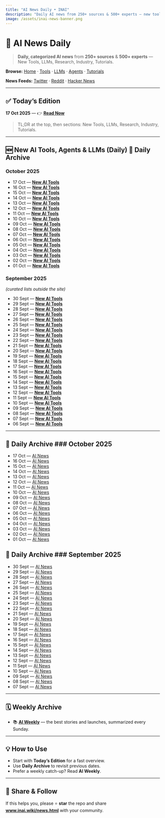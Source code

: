 ```yaml
---
title: "AI News Daily • INAI"
description: "Daily AI news from 250+ sources & 500+ experts — new tools, LLMs, research, industry."
image: /assets/inai-news-banner.png
---
```


# 📰 AI News Daily

> **Daily, categorized AI news** from **250+ sources** & **500+ experts** — New Tools, LLMs, Research, Industry, Tutorials.

**Browse:** [Home](index.md) · [Tools](tools.md) · [LLMs](llms.md) · [Agents](agents.md) · [Tutorials](tutorials.md)  

**News Feeds:** [Twitter](twitter-news.md) · [Reddit](reddit-news.md) · [Hacker News](hacker-news.md)

---

## ✅ Today’s Edition
**17 Oct 2025** — 👉 **[Read Now](news/2025/2025-10-17.md)**

> TL;DR at the top, then sections: New Tools, LLMs, Research, Industry, Tutorials.

---

## 🆕 New AI Tools, Agents & LLMs (Daily) 📅 Daily Archive
### October 2025
- 17 Oct — **[New AI Tools](https://inai.short.gy/17th-oct)**
- 16 Oct — **[New AI Tools](https://inai.short.gy/16th-oct)**
- 15 Oct — **[New AI Tools](https://inai.short.gy/15th-oct)**
- 14 Oct — **[New AI Tools](https://inai.short.gy/14th-oct)**
- 13 Oct — **[New AI Tools](https://inai.short.gy/13th-oct)**
- 12 Oct — **[New AI Tools](https://inai.short.gy/12th-oct)**
- 11 Oct — **[New AI Tools](https://inai.short.gy/11th-oct)**
- 10 Oct — **[New AI Tools](https://inai.short.gy/10th-oct)**
- 09 Oct — **[New AI Tools](https://inai.short.gy/09th-oct)**
- 08 Oct — **[New AI Tools](https://inai.short.gy/08th-oct)**
- 07 Oct — **[New AI Tools](https://inai.short.gy/07th-oct)**
- 06 Oct — **[New AI Tools](https://inai.short.gy/06th-oct)**
- 05 Oct — **[New AI Tools](https://inai.short.gy/05th-oct)**
- 04 Oct — **[New AI Tools](https://inai.short.gy/04th-oct)**
- 03 Oct — **[New AI Tools](https://inai.short.gy/03rd-oct)**
- 02 Oct — **[New AI Tools](https://inai.short.gy/02nd-oct)**
- 01 Oct — **[New AI Tools](https://inai.short.gy/01st-oct)**

### September 2025
*(curated lists outside the site)*  
- 30 Sept — **[New AI Tools](https://inai.short.gy/30th-sept)**
- 29 Sept — **[New AI Tools](https://inai.short.gy/29th-sept)**
- 28 Sept — **[New AI Tools](https://inai.short.gy/28th-sept)**
- 27 Sept — **[New AI Tools](https://inai.short.gy/27th-sept)**
- 26 Sept — **[New AI Tools](https://inai.short.gy/26th-sept)**
- 25 Sept — **[New AI Tools](https://inai.short.gy/25th-sept)**
- 24 Sept — **[New AI Tools](https://inai.short.gy/24th-sept)**
- 23 Sept — **[New AI Tools](https://inai.short.gy/23rd-sept)**
- 22 Sept — **[New AI Tools](https://inai.short.gy/22nd-sept)**
- 21 Sept — **[New AI Tools](https://inai.short.gy/21st-sept)**
- 20 Sept — **[New AI Tools](https://inai.short.gy/20th-sept)**
- 19 Sept — **[New AI Tools](https://inai.short.gy/19th-sept)**
- 18 Sept — **[New AI Tools](https://inai.short.gy/18th-sept)**
- 17 Sept — **[New AI Tools](https://inai.short.gy/17th-sept)**
- 16 Sept — **[New AI Tools](https://inai.short.gy/16th-sept)**
- 15 Sept — **[New AI Tools](https://inai.short.gy/15th-sept)**
- 14 Sept — **[New AI Tools](https://inai.short.gy/14th-sept)**
- 13 Sept — **[New AI Tools](https://inai.short.gy/13th-sept)**
- 12 Sept — **[New AI Tools](https://inai.short.gy/12th-sept)**
- 11 Sept — **[New AI Tools](https://inai.short.gy/11th-sept)**
- 10 Sept — **[New AI Tools](https://inai.short.gy/10th-sept)**
- 09 Sept — **[New AI Tools](https://inai.short.gy/9th-sept)**
- 08 Sept — **[New AI Tools](https://inai.short.gy/8th-sept)**  
- 07 Sept — **[New AI Tools](https://inai.short.gy/7th-sept)**  
- 06 Sept — **[New AI Tools](https://inai.short.gy/6thsept)**

---

## 📅 Daily Archive ### October 2025
- 17 Oct — [AI News](news/2025/2025-10-17.md)
- 16 Oct — [AI News](news/2025/2025-10-16.md)
- 15 Oct — [AI News](news/2025/2025-10-15.md)
- 14 Oct — [AI News](news/2025/2025-10-14.md)
- 13 Oct — [AI News](news/2025/2025-10-13.md)
- 12 Oct — [AI News](news/2025/2025-10-12.md)
- 11 Oct — [AI News](news/2025/2025-10-11.md)
- 10 Oct — [AI News](news/2025/2025-10-10.md)
- 09 Oct — [AI News](news/2025/2025-10-09.md)
- 08 Oct — [AI News](news/2025/2025-10-08.md)
- 07 Oct — [AI News](news/2025/2025-10-07.md)
- 06 Oct — [AI News](news/2025/2025-10-06.md)
- 05 Oct — [AI News](news/2025/2025-10-05.md)
- 04 Oct — [AI News](news/2025/2025-10-04.md)
- 03 Oct — [AI News](news/2025/2025-10-03.md)
- 02 Oct — [AI News](news/2025/2025-10-02.md)
- 01 Oct — [AI News](news/2025/2025-10-01.md)

## 📅 Daily Archive ### September 2025
- 30 Sept — [AI News](news/2025/2025-09-30.md)
- 29 Sept — [AI News](news/2025/2025-09-29.md)
- 28 Sept — [AI News](news/2025/2025-09-28.md)
- 27 Sept — [AI News](news/2025/2025-09-27.md)
- 26 Sept — [AI News](news/2025/2025-09-26.md)
- 25 Sept — [AI News](news/2025/2025-09-25.md)
- 24 Sept — [AI News](news/2025/2025-09-24.md)
- 23 Sept — [AI News](news/2025/2025-09-23.md)
- 22 Sept — [AI News](news/2025/2025-09-22.md)
- 21 Sept — [AI News](news/2025/2025-09-21.md)
- 20 Sept — [AI News](news/2025/2025-09-20.md)
- 19 Sept — [AI News](news/2025/2025-09-19.md)
- 18 Sept — [AI News](news/2025/2025-09-18.md)
- 17 Sept — [AI News](news/2025/2025-09-17.md)
- 16 Sept — [AI News](news/2025/2025-09-16.md)
- 15 Sept — [AI News](news/2025/2025-09-15.md)
- 14 Sept — [AI News](news/2025/2025-09-14.md)
- 13 Sept — [AI News](news/2025/2025-09-13.md)
- 12 Sept — [AI News](news/2025/2025-09-12.md)
- 11 Sept — [AI News](news/2025/2025-09-11.md)
- 10 Sept — [AI News](news/2025/2025-09-10.md)
- 09 Sept — [AI News](news/2025/2025-09-09.md)
- 08 Sept — [AI News](news/2025/2025-09-08.md)
- 07 Sept — [AI News](news/2025/2025-09-07.md)

---

## 🗓️ Weekly Archive
- 📚 **[AI Weekly](weekly.md)** — the best stories and launches, summarized every Sunday.

---

## 💡 How to Use
- Start with **Today’s Edition** for a fast overview.  
- Use **Daily Archive** to revisit previous dates.  
- Prefer a weekly catch-up? Read **AI Weekly**.

---

## 📣 Share & Follow
If this helps you, please ⭐ **star** the repo and share **www.inai.wiki/news.html** with your community.
